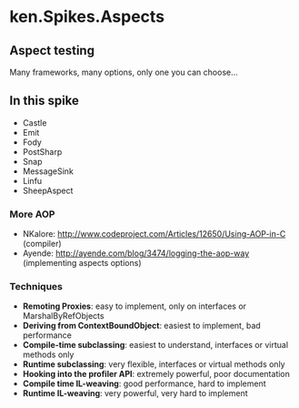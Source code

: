 # ken.Spikes.Aspects

## Aspect testing
Many frameworks, many options, only one you can choose...

## In this spike
* Castle
* Emit
* Fody
* PostSharp
* Snap
* MessageSink
* Linfu
* SheepAspect

### More AOP
* NKalore: http://www.codeproject.com/Articles/12650/Using-AOP-in-C (compiler)
* Ayende:	http://ayende.com/blog/3474/logging-the-aop-way (implementing aspects options)

### Techniques
* **Remoting Proxies**: easy to implement, only on interfaces or MarshalByRefObjects
* **Deriving from ContextBoundObject**: easiest to implement, bad performance
* **Compile-time subclassing**: easiest to understand, interfaces or virtual methods only
* **Runtime subclassing**: very flexible, interfaces or virtual methods only
* **Hooking into the profiler API**: extremely powerful, poor documentation
* **Compile time IL-weaving**: good performance, hard to implement
* **Runtime IL-weaving**: very powerful, very hard to implement
